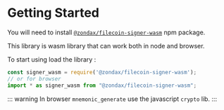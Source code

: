 # Getting Started

You will need to install [`@zondax/filecoin-signer-wasm`](https://www.npmjs.com/package/@zondax/filecoin-signer-wasm) npm package.

This library is wasm library that can work both in node and browser.

To start using load the library :

```javascript
const signer_wasm = require('@zondax/filecoin-signer-wasm');
// or for browser
import * as signer_wasm from "@zondax/filecoin-signer-wasm";
```

::: warning
In browser `mnemonic_generate` use the javascript `crypto` lib.
:::
